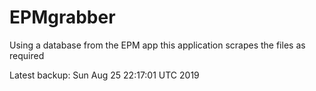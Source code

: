 # EPMgrabber
Using a database from the EPM app this application scrapes the files as required


Latest backup: Sun Aug 25 22:17:01 UTC 2019
